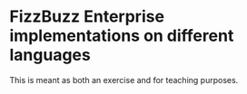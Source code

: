 # FizzBuzz Enterprise implementations on different languages

This is meant as both an exercise and for teaching purposes.
